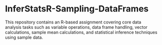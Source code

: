 # InferStatsR-Sampling-DataFrames
This repository contains an R-based assignment covering core data analysis tasks such as variable operations, data frame handling, vector calculations, sample mean calculations, and statistical inference techniques using sample data.
